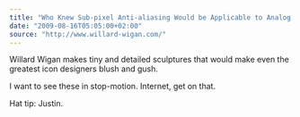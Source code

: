 ```yaml
---
title: "Who Knew Sub-pixel Anti-aliasing Would be Applicable to Analog Rendering?"
date: "2009-08-16T05:05:00+02:00"
source: "http://www.willard-wigan.com/"
---
```


Willard Wigan makes tiny and detailed sculptures that would make even the greatest icon designers blush and gush.

I want to see these in stop-motion. Internet, get on that.

Hat tip: Justin.
